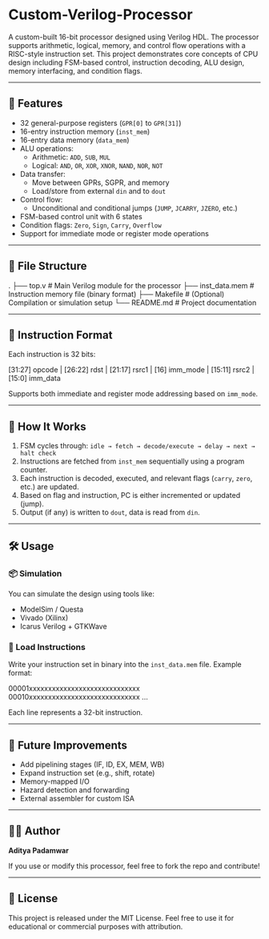 # Custom-Verilog-Processor

A custom-built 16-bit processor designed using Verilog HDL. The processor supports arithmetic, logical, memory, and control flow operations with a RISC-style instruction set. This project demonstrates core concepts of CPU design including FSM-based control, instruction decoding, ALU design, memory interfacing, and condition flags.

---

## 🧠 Features

- 32 general-purpose registers (`GPR[0]` to `GPR[31]`)
- 16-entry instruction memory (`inst_mem`)
- 16-entry data memory (`data_mem`)
- ALU operations:
  - Arithmetic: `ADD`, `SUB`, `MUL`
  - Logical: `AND`, `OR`, `XOR`, `XNOR`, `NAND`, `NOR`, `NOT`
- Data transfer:
  - Move between GPRs, SGPR, and memory
  - Load/store from external `din` and to `dout`
- Control flow:
  - Unconditional and conditional jumps (`JUMP`, `JCARRY`, `JZERO`, etc.)
- FSM-based control unit with 6 states
- Condition flags: `Zero`, `Sign`, `Carry`, `Overflow`
- Support for immediate mode or register mode operations

---

## 📁 File Structure

.
├── top.v # Main Verilog module for the processor
├── inst_data.mem # Instruction memory file (binary format)
├── Makefile # (Optional) Compilation or simulation setup
└── README.md # Project documentation

---

## 🧾 Instruction Format

Each instruction is 32 bits:

[31:27] opcode | [26:22] rdst | [21:17] rsrc1 | [16] imm_mode | [15:11] rsrc2 | [15:0] imm_data


Supports both immediate and register mode addressing based on `imm_mode`.

---

## 🚀 How It Works

1. FSM cycles through: `idle → fetch → decode/execute → delay → next → halt check`
2. Instructions are fetched from `inst_mem` sequentially using a program counter.
3. Each instruction is decoded, executed, and relevant flags (`carry`, `zero`, etc.) are updated.
4. Based on flag and instruction, PC is either incremented or updated (jump).
5. Output (if any) is written to `dout`, data is read from `din`.

---

## 🛠️ Usage

### 📦 Simulation

You can simulate the design using tools like:
- ModelSim / Questa
- Vivado (Xilinx)
- Icarus Verilog + GTKWave

### 💬 Load Instructions

Write your instruction set in binary into the `inst_data.mem` file. Example format:

00001xxxxxxxxxxxxxxxxxxxxxxxxxxxxx
00010xxxxxxxxxxxxxxxxxxxxxxxxxxxxx
...


Each line represents a 32-bit instruction.

---

## 📌 Future Improvements

- Add pipelining stages (IF, ID, EX, MEM, WB)
- Expand instruction set (e.g., shift, rotate)
- Memory-mapped I/O
- Hazard detection and forwarding
- External assembler for custom ISA

---

## 🧑‍💻 Author

**Aditya Padamwar**

If you use or modify this processor, feel free to fork the repo and contribute!

---

## 📜 License

This project is released under the MIT License. Feel free to use it for educational or commercial purposes with attribution.
